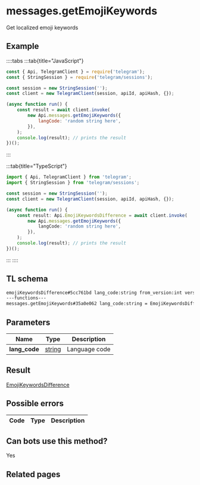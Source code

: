 # messages.getEmojiKeywords

Get localized emoji keywords

## Example

::::tabs
:::tab{title="JavaScript"}

```js
const { Api, TelegramClient } = require('telegram');
const { StringSession } = require('telegram/sessions');

const session = new StringSession('');
const client = new TelegramClient(session, apiId, apiHash, {});

(async function run() {
    const result = await client.invoke(
        new Api.messages.getEmojiKeywords({
            langCode: 'random string here',
        }),
    );
    console.log(result); // prints the result
})();
```

:::

:::tab{title="TypeScript"}

```ts
import { Api, TelegramClient } from 'telegram';
import { StringSession } from 'telegram/sessions';

const session = new StringSession('');
const client = new TelegramClient(session, apiId, apiHash, {});

(async function run() {
    const result: Api.EmojiKeywordsDifference = await client.invoke(
        new Api.messages.getEmojiKeywords({
            langCode: 'random string here',
        }),
    );
    console.log(result); // prints the result
})();
```

:::
::::

## TL schema

```txt
emojiKeywordsDifference#5cc761bd lang_code:string from_version:int version:int keywords:Vector<EmojiKeyword> = EmojiKeywordsDifference;
---functions---
messages.getEmojiKeywords#35a0e062 lang_code:string = EmojiKeywordsDifference;
```

## Parameters

|     Name      | Type                                            | Description   |
| :-----------: | ----------------------------------------------- | ------------- |
| **lang_code** | [string](https://core.telegram.org/type/string) | Language code |

## Result

[EmojiKeywordsDifference](https://core.telegram.org/type/EmojiKeywordsDifference)

## Possible errors

| Code | Type | Description |
| :--: | ---- | ----------- |

## Can bots use this method?

Yes

## Related pages
